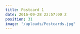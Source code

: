 ```yaml
---
title: Postcard 1
date: 2016-09-28 22:57:00 Z
position: 31
image: "/uploads/Postcards.jpg"
---
```


